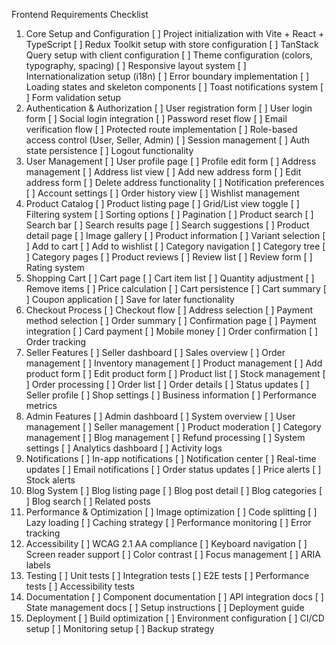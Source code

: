 Frontend Requirements Checklist
1. Core Setup and Configuration
[ ] Project initialization with Vite + React + TypeScript
[ ] Redux Toolkit setup with store configuration
[ ] TanStack Query setup with client configuration
[ ] Theme configuration (colors, typography, spacing)
[ ] Responsive layout system
[ ] Internationalization setup (i18n)
[ ] Error boundary implementation
[ ] Loading states and skeleton components
[ ] Toast notifications system
[ ] Form validation setup
2. Authentication & Authorization
[ ] User registration form
[ ] User login form
[ ] Social login integration
[ ] Password reset flow
[ ] Email verification flow
[ ] Protected route implementation
[ ] Role-based access control (User, Seller, Admin)
[ ] Session management
[ ] Auth state persistence
[ ] Logout functionality
3. User Management
[ ] User profile page
[ ] Profile edit form
[ ] Address management
[ ] Address list view
[ ] Add new address form
[ ] Edit address form
[ ] Delete address functionality
[ ] Notification preferences
[ ] Account settings
[ ] Order history view
[ ] Wishlist management
4. Product Catalog
[ ] Product listing page
[ ] Grid/List view toggle
[ ] Filtering system
[ ] Sorting options
[ ] Pagination
[ ] Product search
[ ] Search bar
[ ] Search results page
[ ] Search suggestions
[ ] Product detail page
[ ] Image gallery
[ ] Product information
[ ] Variant selection
[ ] Add to cart
[ ] Add to wishlist
[ ] Category navigation
[ ] Category tree
[ ] Category pages
[ ] Product reviews
[ ] Review list
[ ] Review form
[ ] Rating system
5. Shopping Cart
[ ] Cart page
[ ] Cart item list
[ ] Quantity adjustment
[ ] Remove items
[ ] Price calculation
[ ] Cart persistence
[ ] Cart summary
[ ] Coupon application
[ ] Save for later functionality
6. Checkout Process
[ ] Checkout flow
[ ] Address selection
[ ] Payment method selection
[ ] Order summary
[ ] Confirmation page
[ ] Payment integration
[ ] Card payment
[ ] Mobile money
[ ] Order confirmation
[ ] Order tracking
7. Seller Features
[ ] Seller dashboard
[ ] Sales overview
[ ] Order management
[ ] Inventory management
[ ] Product management
[ ] Add product form
[ ] Edit product form
[ ] Product list
[ ] Stock management
[ ] Order processing
[ ] Order list
[ ] Order details
[ ] Status updates
[ ] Seller profile
[ ] Shop settings
[ ] Business information
[ ] Performance metrics
8. Admin Features
[ ] Admin dashboard
[ ] System overview
[ ] User management
[ ] Seller management
[ ] Product moderation
[ ] Category management
[ ] Blog management
[ ] Refund processing
[ ] System settings
[ ] Analytics dashboard
[ ] Activity logs
9. Notifications
[ ] In-app notifications
[ ] Notification center
[ ] Real-time updates
[ ] Email notifications
[ ] Order status updates
[ ] Price alerts
[ ] Stock alerts
10. Blog System
[ ] Blog listing page
[ ] Blog post detail
[ ] Blog categories
[ ] Blog search
[ ] Related posts
11. Performance & Optimization
[ ] Image optimization
[ ] Code splitting
[ ] Lazy loading
[ ] Caching strategy
[ ] Performance monitoring
[ ] Error tracking
12. Accessibility
[ ] WCAG 2.1 AA compliance
[ ] Keyboard navigation
[ ] Screen reader support
[ ] Color contrast
[ ] Focus management
[ ] ARIA labels
13. Testing
[ ] Unit tests
[ ] Integration tests
[ ] E2E tests
[ ] Performance tests
[ ] Accessibility tests
14. Documentation
[ ] Component documentation
[ ] API integration docs
[ ] State management docs
[ ] Setup instructions
[ ] Deployment guide
15. Deployment
[ ] Build optimization
[ ] Environment configuration
[ ] CI/CD setup
[ ] Monitoring setup
[ ] Backup strategy